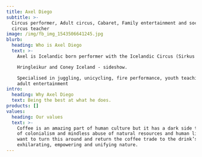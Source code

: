 ```yaml
---
title: Axel Diego
subtitle: >-
  Circus performer, Adult circus, Cabaret, Family entertainment and social
  circus teacher
image: /img/fb_img_1543506641245.jpg
blurb:
  heading: Who is Axel Diego
  text: >-
    Axel is Icelandic born performer with the Icelandic Circus (Sirkus Íslands),

    Hringleikur and Coney Iceland - sideshow.

    Specialised in juggling, unicycling, fire performance, youth teaching and
    adult entertainment
intro:
  heading: Why Axel Diego
  text: Being the best at what he does.
products: []
values:
  heading: Our values
  text: >-
    Coffee is an amazing part of human culture but it has a dark side too – one
    of colonialism and mindless abuse of natural resources and human lives. We
    want to turn this around and return the coffee trade to the drink’s
    exhilarating, empowering and unifying nature.
---
```


